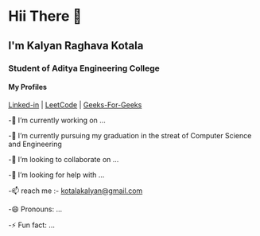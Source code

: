 # Hii There 👋

## I'm Kalyan Raghava Kotala
### Student of Aditya Engineering College

#### My  Profiles
[Linked-in](https://www.linkedin.com/in/kalyan-raghava-kotala/)  |
[LeetCode](https://leetcode.com/KalyanRaghava_2002/)  |
[Geeks-For-Geeks](https://auth.geeksforgeeks.org/user/kalyan_raghava_kotala)


-🔭 I’m currently working on ...

-🌱 I’m currently pursuing my graduation in the streat of Computer Science and Engineering

-👯 I’m looking to collaborate on ...

-🤔 I’m looking for help with ...

-📫 reach me :- kotalakalyan@gmail.com

-😄 Pronouns: ...

-⚡ Fun fact: ...
